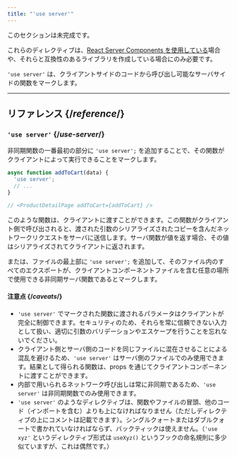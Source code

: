 ```yaml
---
title: "'use server'"
---
```


<Wip>

このセクションは未完成です。

これらのディレクティブは、[React Server Components を使用している](/learn/start-a-new-react-project#bleeding-edge-react-frameworks)場合や、それらと互換性のあるライブラリを作成している場合にのみ必要です。

</Wip>


<Intro>

`'use server'` は、クライアントサイドのコードから呼び出し可能なサーバサイドの関数をマークします。

</Intro>

<InlineToc />

---

## リファレンス {/*reference*/}

### `'use server'` {/*use-server*/}

非同期関数の一番最初の部分に `'use server';` を追加することで、その関数がクライアントによって実行できることをマークします。

```js
async function addToCart(data) {
  'use server';
  // ...
}

// <ProductDetailPage addToCart={addToCart} />
```

このような関数は、クライアントに渡すことができます。この関数がクライアント側で呼び出されると、渡された引数のシリアライズされたコピーを含んだネットワークリクエストをサーバに送信します。サーバ関数が値を返す場合、その値はシリアライズされてクライアントに返されます。

または、ファイルの最上部に `'use server';` を追加して、そのファイル内のすべてのエクスポートが、クライアントコンポーネントファイルを含む任意の場所で使用できる非同期サーバ関数であるとマークします。

#### 注意点 {/*caveats*/}

* `'use server'` でマークされた関数に渡されるパラメータはクライアントが完全に制御できます。セキュリティのため、それらを常に信頼できない入力として扱い、適切に引数のバリデーションやエスケープを行うことを忘れないでください。
* クライアント側とサーバ側のコードを同じファイルに混在させることによる混乱を避けるため、`'use server'` はサーバ側のファイルでのみ使用できます。結果として得られる関数は、props を通じてクライアントコンポーネントに渡すことができます。
* 内部で用いられるネットワーク呼び出しは常に非同期であるため、`'use server'` は非同期関数でのみ使用できます。
* `'use server'` のようなディレクティブは、関数やファイルの冒頭、他のコード（インポートを含む）よりも上になければなりません（ただしディレクティブの上にコメントは記載できます）。シングルクォートまたはダブルクォートで書かれていなければならず、バックティックは使えません。（`'use xyz'` というディレクティブ形式は `useXyz()` というフックの命名規則に多少似ていますが、これは偶然です。）
